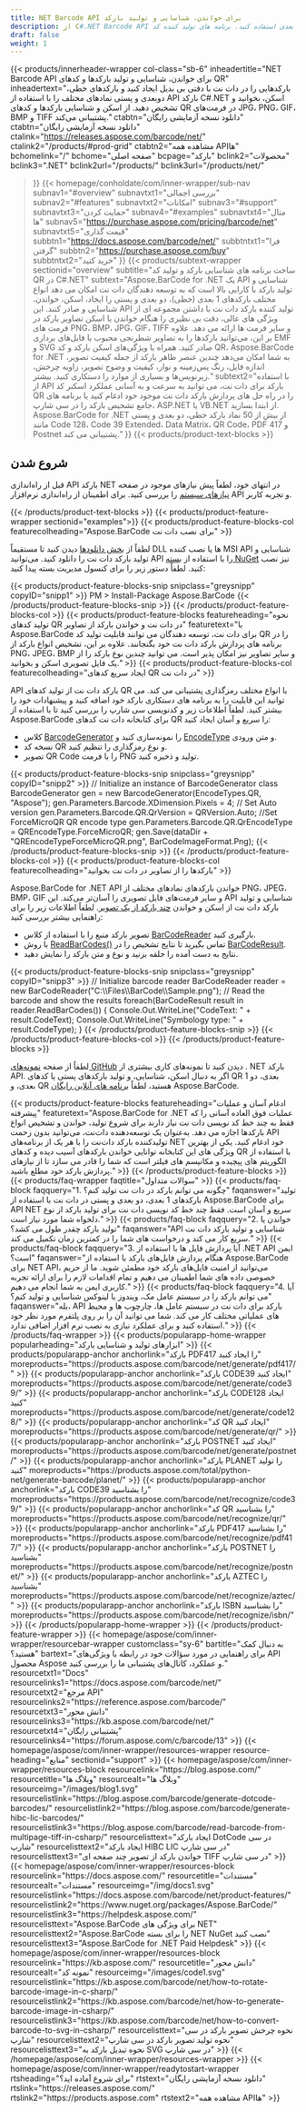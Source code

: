 ```yaml
---
title: NET Barcode API برای خواندن، شناسایی و تولید بارکد
description: از C#.NET Barcode API برای خواندن، تشخیص و تولید بارکدهای 1 بعدی و 2 بعدی استفاده کنید. برنامه های تولید کننده کد QR یا اسکنر را در ASP.NET و VB.NET ایجاد کنید.
draft: false
weight: 1
---
```

{{< products/innerheader-wrapper col-class="sb-6"
  inheadertitle="NET Barcode API برای خواندن، شناسایی و تولید بارکدها و کدهای QR"
  inheadertext="بارکدهایی را در دات نت با دقتی بی بدیل ایجاد کنید و بارکدهای خطی، دوبعدی و پستی نمادهای مختلف را با استفاده از API بارکد C#.NET اسکن، بخوانید و تشخیص دهید. از اسکن و شناسایی بارکدها و کدهای QR در فرمت‌های JPG، PNG، GIF، BMP و TIFF پشتیبانی می‌کند."
  ctabtn="دانلود نسخه آزمایشی رایگان"
  ctabtn="دانلود نسخه آزمایشی رایگان"
  ctalink="https://releases.aspose.com/barcode/net/"
  ctalink2="/products/#prod-grid"
  ctabtn2="مشاهده همه APIها"
  bchomelink="/"
  bchome="صفحه اصلی"
  bcpage="بارکد"
  bclink2="محصولات"
  bclink3=".NET"
  bclink2url="/products/"
  bclink3url="/products/net/"
  >}}
{{< homepage/conholdate/com/inner-wrapper/sub-nav 
subnav1="#overview"
subnavtxt1="بررسی اجمالی" 
subnav2="#features"
subnavtxt2="امکانات" 
subnav3="#support"
subnavtxt3="حمایت کردن" 
subnav4="#examples"
subnavtxt4="مثال ها" 
subnav5="https://purchase.aspose.com/pricing/barcode/net"
subnavtxt5="قیمت گذاری" 
subbtn1="https://docs.aspose.com/barcode/net/"
subbtntxt1="فرا گرفتن"
subbtn2="https://purchase.aspose.com/buy"
subbtntxt2="خرید کنید"
>}}
   {{< products/subtext-wrapper
   sectionid="overview"
   subtitle="ساخت برنامه های شناسایی بارکد و تولید کد QR در C#.NET"
   subtext="Aspose.BarCode for .NET یک API شناسایی و تولید بارکد با کارایی بالا است که به توسعه دهندگان دات نت امکان می دهد انواع مختلف بارکدهای 1 بعدی (خطی)، دو بعدی و پستی را ایجاد، اسکن، خواندن، شناسایی و صادر کنند. این API تولید کننده بارکد دات نت با داشتن مجموعه ای از ویژگی های عالی، دقت بی نظیری را هنگام خواندن یا اسکن تصاویر بارکد در فرمت های PNG، BMP، JPG، GIF، TIFF و سایر فرمت ها ارائه می دهد. علاوه بر این، می‌توانید بارکدها را به تصاویر شطرنجی محبوب یا فایل‌های برداری EMF و SVG صادر کنید. همراه با ویژگی‌های اسکن بارکد و کد QR، Aspose.BarCode for .NET به شما امکان می‌دهد چندین عنصر ظاهر بارکد از جمله کیفیت تصویر، اندازه فایل، رنگ پس‌زمینه و نوار، کیفیت و وضوح تصویر، زاویه چرخش، زیرنویس‌ها و بسیاری از موارد را دستکاری کنید. بیشتر."
   subtext2="با استفاده از API بارکد برای دات نت، می توانید به سرعت و به آسانی عملکرد اسکنر کد QR را در راه حل های پردازش بارکد دات نت موجود خود ادغام کنید یا برنامه های جامع تشخیص بارکد را در سی شارپ، ASP.NET یا VB.NET از ابتدا بسازید. Aspose.BarCode for .NET از بیش از 50 نماد بارکد خطی، دو بعدی و پستی مانند Code 128، Code 39 Extended، Data Matrix، QR Code، PDF 417 و Postnet پشتیبانی می کند."
   >}} 
   {{< products/product-text-blocks >}}
   <h2>شروع شدن</h2>
   <p>قبل از راه‌اندازی API بارکد NET در انتهای خود، لطفاً پیش نیازهای موجود در صفحه <a href="https://docs.aspose.com/barcode/net/system-requirements/">نیازهای سیستم</a> را بررسی کنید. برای اطمینان از راه‌اندازی نرم‌افزار API و تجربه کاربر.</p>
   {{< /products/product-text-blocks >}}
{{< products/product-feature-wrapper
sectionid="examples">}}
{{< products/product-feature-blocks-col
featurecolheading="Aspose.BarCode برای نصب دات نت"
>}}
<p>لطفاً از <a href="https://releases.aspose.com/barcode/net/">بخش دانلودها</a> دیدن کنید تا مستقیماً DLL ها یا نصب کننده MSI API شناسایی و تولید بارکد دات نت را دانلود کنید. می‌توانید API را با استفاده از <a href="https://www.nuget.org/packages/Aspose.BarCode/">بسته NuGet</a> نیز نصب کنید. لطفاً دستور زیر را برای کنسول مدیریت بسته پیدا کنید:</p>
{{< products/product-feature-blocks-snip
snipclass="greysnipp"
copyID="snipp1"
>}}
PM > Install-Package Aspose.BarCode 
{{< /products/product-feature-blocks-snip >}}
{{< /products/product-feature-blocks-col >}}
{{< products/product-feature-blocks
featureheading="نحوه تولید کدهای QR در دات نت و خواندن بارکد از تصاویر"
featuretext="با Aspose.BarCode برای دات نت، توسعه دهندگان می توانند قابلیت تولید کد QR را در برنامه های پردازش بارکد دات نت خود بگنجانند. علاوه بر این، تشخیص انواع بارکد از PNG، JPEG، BMP و سایر تصاویر نیز امکان پذیر است. می توانید چندین نوع بارکد را از یک فایل تصویری اسکن و بخوانید." 
>}}  
{{< products/product-feature-blocks-col
featurecolheading="ایجاد سریع کدهای QR در دات نت"
>}}
<p>API بارکد دات نت از تولید کدهای QR با انواع مختلف رمزگذاری پشتیبانی می کند. می توانید این قابلیت را به برنامه های دستکاری بارکد خود اضافه کنید و پیشنهادات خود را بیشتر کنید. لطفاً اطلاعات زیر و کدنویسی سی شارپ را بررسی کنید تا با استفاده از Aspose.BarCode برای کتابخانه دات نت کدهای QR را سریع و آسان ایجاد کنید:</p>
<ul>
   <li>کلاس <a href="https://reference.aspose.com/barcode/net/aspose.barcode.generation/barcodegenerator">BarcodeGenerator</a> را نمونه‌سازی کنید و <a href="https://reference.aspose.com/barcode/net/aspose.barcode.generation/encodetypes">EncodeType</a> و متن ورودی.</li>
   <li>نسخه کد QR و نوع رمزگذاری را تنظیم کنید.</li>
   <li>تصویر QR Code را با فرمت PNG تولید و ذخیره کنید.</li>
</ul>
{{< products/product-feature-blocks-snip
snipclass="greysnipp"
copyID="snipp2"
>}}
// Initialize an instance of BarcodeGenerator class
BarcodeGenerator gen = new BarcodeGenerator(EncodeTypes.QR, "Aspose");
gen.Parameters.Barcode.XDimension.Pixels = 4;
// Set Auto version
gen.Parameters.Barcode.QR.QrVersion = QRVersion.Auto;
//Set ForceMicroQR QR encode type
gen.Parameters.Barcode.QR.QrEncodeType = QREncodeType.ForceMicroQR;
gen.Save(dataDir + "QREncodeTypeForceMicroQR.png", BarCodeImageFormat.Png);
{{< /products/product-feature-blocks-snip >}}
{{< /products/product-feature-blocks-col >}}
{{< products/product-feature-blocks-col
featurecolheading="بارکدها را از تصاویر در دات نت بخوانید"
>}}
<p>Aspose.BarCode for .NET API خواندن بارکدهای نمادهای مختلف از PNG، JPEG، BMP، GIF و سایر فرمت‌های فایل تصویری را آسان‌تر می‌کند. این API شناسایی و تولید بارکد دات نت از اسکن و خواندن <a href="https://blog.aspose.com/barcode/read-barcode-from-image-in-csharp/#Read-Barcode-of-Multiple- پشتیبانی می کند. Types-from-Image-in-CSharp">چند بارکد از یک تصویر</a>. لطفاً اطلاعات زیر را برای راهنمایی بیشتر بررسی کنید:</p>
<ul>
   <li>تصویر بارکد منبع را با استفاده از کلاس <a href="https://reference.aspose.com/barcode/net/aspose.barcode.barcoderecognition/barcodereader/">BarCodeReader</a> بارگیری کنید.</li>
   <li>با روش <a href="https://reference.aspose.com/barcode/net/aspose.barcode.barcoderecognition/barcodereader/readbarcodes/">ReadBarCodes()</a> تماس بگیرید تا نتایج تشخیص را در <a href شی کلاس ="https://reference.aspose.com/barcode/net/aspose.barcode.barcoderecognition/barcoderesult/">BarCodeResult</a>.</li>
   <li>نتایج به دست آمده را حلقه بزنید و نوع و متن بارکد را نمایش دهید.</li>
</ul>
{{< products/product-feature-blocks-snip
snipclass="greysnipp"
copyID="snipp3"
>}}
// Initialize barcode reader
BarCodeReader reader = new BarCodeReader("C:\\Files\\BarCode\\Sample.png");
// Read the barcode and show the results
foreach(BarCodeResult result in reader.ReadBarCodes()) 
{
    Console.Out.WriteLine("CodeText: " + result.CodeText);
    Console.Out.WriteLine("Symbology type: " + result.CodeType);
}
{{< /products/product-feature-blocks-snip >}}
{{< /products/product-feature-blocks-col >}}
{{< /products/product-feature-blocks >}}
   <p class="col-lg-12">لطفاً از صفحه <a href="https://github.com/aspose-barcode/Aspose.BarCode-for-.NET/tree/master/Examples">نمونه‌های GitHub</a> دیدن کنید تا نمونه‌های کاری بیشتری از . NET بارکد API. اگر به دنبال اسکن، شناسایی، و تولید بارکدهای پستی یا کدهای QR 1 بعدی، دو بعدی، و QR هستید، لطفاً <a href="https://products.aspose.app/barcode/family/">برنامه های آنلاین رایگان</a> Aspose.BarCode.</p>
{{< products/product-feature-blocks
featureheading="ادغام آسان و عملیات پیشرفته"
featuretext="Aspose.BarCode for .NET عملیات فوق العاده آسانی را که فقط به چند خط کد نویسی دات نت نیاز دارند برای شروع تولید، خواندن و تشخیص انواع بارکدها اجازه می دهد. به‌عنوان یک توسعه‌دهنده دات‌نت، می‌توانید بدون زحمت API تولیدکننده بارکد دات‌نت را با هر یک از برنامه‌های NET خود ادغام کنید. یکی از بهترین ویژگی های این کتابخانه توانایی خواندن بارکدهای آسیب دیده و کدهای QR با استفاده از الگوریتم های پیچیده و مکانیسم های فیلتر است که شما را قادر می سازد تا از نیازهای پردازش بارکد خود مطلع باشید."
>}}
   {{< /products/product-feature-blocks >}}
   {{< products/faq-wrapper
   faqtitle="سوالات متداول"
   >}}
   {{< products/faq-block
   faqquery="1. چگونه می توانم بارکد در دات نت تولید کنم؟"
   faqanswer="تولید بارکدهای 1 بعدی، دو بعدی و پستی در دات نت با استفاده از Aspose.BarCode برای API NET سریع و آسان است. فقط چند خط کد نویسی دات نت برای تولید بارکد از نوع دلخواه شما مورد نیاز است." 
   >}}
   {{< products/faq-block
   faqquery="2. خواندن یا تولید بارکد چقدر طول می کشد؟"
   faqanswer="API شناسایی و تولید بارکد دات نت سریع کار می کند و درخواست های شما را در کمترین زمان تکمیل می کند." 
   >}}
   {{< products/faq-block
   faqquery="3. آیا پردازش فایل ها با استفاده از .NET API ایمن است؟"
   faqanswer="هنگام پردازش فایل‌های بارکد با استفاده از Aspose.BarCode برای NET API، می‌توانید از امنیت فایل‌های بارکد خود مطمئن شوید. ما از حریم خصوصی داده های شما اطمینان می دهیم و تمام اقدامات لازم را برای ارائه تجربه کاربری ایمن به شما انجام می دهیم." 
   >}}
   {{< products/faq-block
   faqquery="4. آیا می توانم بارکد را در سیستم عامل مک، ویندوز یا لینوکس شناسایی و تولید کنم؟"
   faqanswer="بله، API بارکد برای دات نت در سیستم عامل ها، چارچوب ها و محیط های عملیاتی مختلف کار می کند. شما می توانید آن را بر روی پلتفرم مورد نظر خود استفاده کنید و برای عملکرد نیازی به نصب نرم افزار اضافی ندارد." 
   >}}
   {{< /products/faq-wrapper >}}
   {{< products/popularapp-home-wrapper
   popularheading="ابزارهای تولید و شناسایی بارکد"
   >}}
   {{< products/popularapp-anchor
anchorlink="بارکد PDF417 را ایجاد کنید"
moreproducts="https://products.aspose.com/barcode/net/generate/pdf417/"
>}} 
   {{< products/popularapp-anchor
anchorlink="بارکد CODE39 ایجاد کنید"
moreproducts="https://products.aspose.com/barcode/net/generate/code39/"
>}} 
   {{< products/popularapp-anchor
anchorlink="بارکد CODE128 ایجاد کنید"
moreproducts="https://products.aspose.com/barcode/net/generate/code128/"
>}} 
   {{< products/popularapp-anchor
anchorlink="کد QR ایجاد کنید"
moreproducts="https://products.aspose.com/barcode/net/generate/qr/"
>}} 
   {{< products/popularapp-anchor
anchorlink="بارکد POSTNET ایجاد کنید"
moreproducts="https://products.aspose.com/barcode/net/generate/postnet/"
>}} 
   {{< products/popularapp-anchor
anchorlink="بارکد PLANET را تولید کنید"
moreproducts="https://products.aspose.com/total/python-net/generate-barcode/planet/"
>}} 
   {{< products/popularapp-anchor
anchorlink="بارکد CODE39 را بشناسید"
moreproducts="https://products.aspose.com/barcode/net/recognize/code39/"
>}} 
   {{< products/popularapp-anchor
anchorlink="کد QR را بشناسید"
moreproducts="https://products.aspose.com/barcode/net/recognize/qr/"
>}} 
   {{< products/popularapp-anchor
anchorlink="بارکد PDF417 را بشناسید"
moreproducts="https://products.aspose.com/barcode/net/recognize/pdf417/"
>}} 
   {{< products/popularapp-anchor
anchorlink="بارکد POSTNET را بشناسید"
moreproducts="https://products.aspose.com/barcode/net/recognize/postnet/"
>}} 
   {{< products/popularapp-anchor
anchorlink="بارکد AZTEC را بشناسید"
moreproducts="https://products.aspose.com/barcode/net/recognize/aztec/"
>}}  
   {{< products/popularapp-anchor
anchorlink="بارکد ISBN را بشناسید"
moreproducts="https://products.aspose.com/barcode/net/recognize/isbn/"
>}}
   {{< /products/popularapp-home-wrapper >}}
   {{< /products/product-feature-wrapper >}}
{{< homepage/aspose/com/inner-wrapper/resourcebar-wrapper
customclass="sy-6"
bartitle="به دنبال کمک هستید؟"
bartext="برای راهنمایی در مورد سؤالات خود در رابطه با ویژگی‌های API محصول Aspose و عملکرد، کانال‌های پشتیبانی ما را بررسی کنید."
resourcetxt1="Docs"
resourcelinks1="https://docs.aspose.com/barcode/net/"
resourcetxt2="مرجع API"
resourcelinks2="https://reference.aspose.com/barcode/" 
resourcetxt3="دانش محور"
resourcelinks3="https://kb.aspose.com/barcode/net/"
resourcetxt4="پشتیبانی رایگان"
resourcelinks4="https://forum.aspose.com/c/barcode/13"
>}}
{{< homepage/aspose/com/inner-wrapper/resources-wrapper
resource-heading="منابع"
sectionid="support"
>}}
{{< homepage/aspose/com/inner-wrapper/resources-block
resourcelink="https://blog.aspose.com/"
resourcetitle="وبلاگ ها"
resourcealt="وبلاگ ها"
resourceimg="/images/blog1.svg"
resourcelistlink="https://blog.aspose.com/barcode/generate-dotcode-barcodes/"
resourcelistlink2="https://blog.aspose.com/barcode/generate-hibc-lic-barcodes/"
resourcelistlink3="https://blog.aspose.com/barcode/read-barcode-from-multipage-tiff-in-csharp/"
resourcelisttext="ایجاد بارکد DotCode در سی شارپ"
resourcelisttext2="ایجاد بارکد HIBC LIC در سی شارپ"
resourcelisttext3="خواندن بارکد از تصویر چند صفحه ای TIFF در سی شارپ" 
>}}
{{< homepage/aspose/com/inner-wrapper/resources-block
resourcelink="https://docs.aspose.com/"
resourcetitle="مستندات"
resourcealt="مستندات"
resourceimg="/img/docs1.svg"
resourcelistlink="https://docs.aspose.com/barcode/net/product-features/"
resourcelistlink2="https://www.nuget.org/packages/Aspose.BarCode/"
resourcelistlink3="https://helpdesk.aspose.com/"
resourcelisttext="Aspose.BarCode برای ویژگی های NET"
resourcelisttext2="Aspose.BarCode را برای بسته NET NuGet نصب کنید"
resourcelisttext3="Aspose.BarCode for .NET Paid Helpdesk" 
>}}
{{< homepage/aspose/com/inner-wrapper/resources-block
resourcelink="https://kb.aspose.com/"
resourcetitle="دانش محور"
resourcealt="نمونه کد"
resourceimg="/images/code1.svg"
resourcelistlink="https://kb.aspose.com/barcode/net/how-to-rotate-barcode-image-in-c-sharp/"
resourcelistlink2="https://kb.aspose.com/barcode/net/how-to-generate-barcode-image-in-csharp/"
resourcelistlink3="https://kb.aspose.com/barcode/net/how-to-convert-barcode-to-svg-in-csharp/"
resourcelisttext="نحوه چرخش تصویر بارکد در سی شارپ"
resourcelisttext2="نحوه تولید تصویر بارکد در سی شارپ"
resourcelisttext3="نحوه تبدیل بارکد به SVG در سی شارپ" 
>}}
{{< /homepage/aspose/com/inner-wrapper/resources-wrapper >}}
{{< homepage/aspose/com/inner-wrapper/readytostart-wrapper 
rtsheading="برای شروع آماده اید؟" 
rtstext="دانلود نسخه آزمایشی رایگان" 
rtslink="https://releases.aspose.com/" 
rtslink2="https://products.aspose.com" 
rtstext2="مشاهده همه APIها" 
>}}
